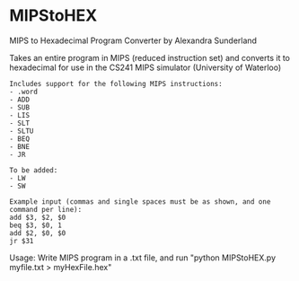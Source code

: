 MIPStoHEX
=========

MIPS to Hexadecimal Program Converter
by Alexandra Sunderland


Takes an entire program in MIPS (reduced instruction set) and converts it to hexadecimal for use in the CS241 MIPS simulator (University of Waterloo)

	Includes support for the following MIPS instructions:
	- .word 
	- ADD 
	- SUB 
	- LIS 
	- SLT 
	- SLTU 
	- BEQ 
	- BNE 
	- JR  

	To be added: 
	- LW 
	- SW 
	
	Example input (commas and single spaces must be as shown, and one command per line): 
	add $3, $2, $0
	beq $3, $0, 1
	add $2, $0, $0
	jr $31

Usage:
Write MIPS program in a .txt file, and run "python MIPStoHEX.py myfile.txt > myHexFile.hex"
